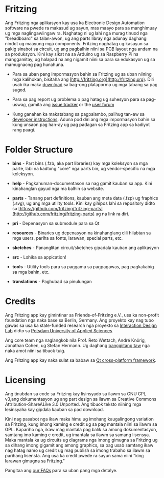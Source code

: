 # Fritzing

Ang Fritzing nga aplikasyon kay usa ka Electronic Design Automation software na pwede ra makasud ug sayun, mas maayo para sa manghimuay ug mga naglingawlingaw ra. Naghatag ni ug lahi nga murag tinuod nga "breadboard" sa talan-awon, ug ang parts libray nga adunay daghang nindot ug maayung mga components. Fritzing naghatag ug kasayun sa pakig sinabot sa circuit, ug ang pagbalhin niini sa PCB layout nga andam na sa produksyon. Kini kay sikat na sa Arduino ug sa Raspberry Pi na manggamitay, ug halapad na ang nigamit niini sa para sa edukasyon ug sa mamugnaong pag hunahuna.

* Para sa uban pang impormasyon bahin sa Fritzing ug sa uban niining mga kalihokan, bisitaha ang [http://fritzing.org](http://fritzing.org). Diri usab ika maka [download](http://fritzing.org/download) sa bag-ong plataporma ug mga tabang sa pag sugod.

* Para sa pag report ug problema o pag hatag ug suhesyon para sa pag-uswag, gamita ang [issue tracker](https://github.com/fritzing/fritzing-app/issues) or the [user forum](http://forum.fritzing.org)

* Kung ganahan ka makatabang sa pagpalambo, palihug tan-aw sa [developer instructions](https://github.com/fritzing/fritzing-app/wiki). Aduna pod diri ang mga impormasyon bahin sa kung unsaon pag han-ay ug pag padagan sa Fritzing app sa kadiyot rang paagi.


# Folder Structure

* **bins** - Part bins (.fzb, aka part libraries) kay mga koleksyon sa mga parte, labi na kadtong "core" nga parts bin, ug vendor-specific na mga koleksyon.

* **help** - Pagkahuman-documentason sa nag gamit kauban sa app. Kini kinahanglan gayud nga ma balhin sa website.


* **parts** - Tanang part definitions, kauban ang meta data (.fzp) ug fraphics (.svg), ug ang mga utility tools. Kini kay gihipos lahi sa repository didto sa [https://github.com/fritzing/fritzing-parts](http://github.com/fritzing/fritzing-parts) ug na link ra diri.


* **pri** - Depenasyon sa submodule para sa Qt

* **resources** - Binaries ug depenasyon na kinahanglang dili hilabtan sa mga users, pariha sa fonts, larawan, special parts, etc.

* **sketches** - Pananglitan circuit/sketches gipadala kauban ang aplikasyon

* **src** - Lohika sa appication!

* **tools** - Utility tools para sa paggama sa pagpagawas, pag pagkakabig sa mga bahin, etc.

* **translations** - Paghubad sa pinulungan

# Credits

Ang Fritzing app kay gimintinar sa Friends-of-Fritzing e.V., usa ka non-profit foundation nga naka base sa Berlin, Germany. Ang proyekto kay nag tubo gawas sa usa ka state-funded research nga proyekto sa [Interaction Design Lab](http://idl.fh-potsdam.de) didto sa [Potsdam University of Applied Sciences](http://fh-potsdam.de).

Ang core team nga naglangkob nila Prof. Reto Wettach, André Knörig, Jonathan Cohen, ug Stefan Hermann. Ug daghang [banggiitang taw](http://fritzing.org/about/people/) nga naka amot niini sa tibuok tuig.

Ang Fritzing app kay naka sulat sa babaw sa [Qt cross-platform framework](http://qt-project.org).

# Licensing

Ang tinubdan sa code sa Fritzing kay lisinsyado sa ilawm sa GNU GPL v3,ang dokumentasyon ug ang part design sa ilawm sa Creative Commons Attribution-ShareALike 3.0 Unported. Ang tibuok teksto niining mga lesinsyaha kay gipdala kauban sa pad download.

Kini nag pasabot nga ikaw maka himu ug imohang kaugalingong variation sa Fritzing, kung imong kaming e credit ug sa pag mantala niini sa ilawm sa GPL. Kapariho nga, ikaw mag mantala pag balik sa among dokumentasyon, samtang imo kaming e credit, ug imantala sa ilawm sa samang lisensya. Maka mantala ka ug circuits ug diagrams nga imong gimugna sa Fritzing ug sa dihang imong gigamit ang among graphics, sa pag usab samtang ikaw nag hatag namo ug credit  ug mag publish sa imong trabaho sa ilawm sa parihang lisensta. Ang usa ka credit pwede ra sayun sama niini "king larawan gimugna sa Fritzing."

Pangitaa ang  [our FAQs](http://fritzing.org/faq/) para sa uban pang mga detalye.
